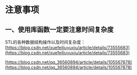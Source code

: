 # 注意事项
## 一、使用库函数一定要注意时间复杂度
STL的各种数据结构操作以及时间复杂度：
[https://blog.csdn.net/xuefeiliuyuxiu/article/details/73555683](https://blog.csdn.net/xuefeiliuyuxiu/article/details/73555683)

[https://blog.csdn.net/qq_36560894/article/details/105567878](https://blog.csdn.net/qq_36560894/article/details/105567878)
